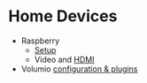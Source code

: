 # Home Devices

- Raspberry 
  - [Setup](pi4-setup.md)
  - Video and [HDMI](hdmi.md)
- Volumio [configuration & plugins](volumio.md)